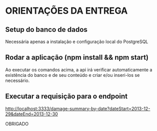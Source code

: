 # ORIENTAÇÕES DA ENTREGA

## Setup do banco de dados

Necessária apenas a instalação e configuração local do PostgreSQL

## Rodar a aplicação (npm install && npm start)

Ao executar os comandos acima, a api irá verificar automaticamente a existência do banco e de seu conteúdo e criar e/ou inseri-los se necessário.

## Executar a requisição para o endpoint

<http://localhost:3333/damage-summary-by-date?dateStart=2013-12-29&dateEnd=2013-12-30>

OBRIGADO
